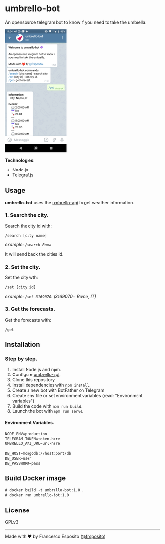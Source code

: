 # umbrello-bot
An opensource telegram bot to know if you need to take the umbrella.

<img src="assets/screenshot.png" height="400">


**Technologies**:

- Node.js
- Telegraf.js



## Usage


**umbrello-bot** uses the [umbrello-api](https://github.com/frsposito/umbrello-api) to get weather information.


### 1. Search the city.
Search the city id with:

```
/search [city name] 
```

*example: `/search Roma`*

It will send back the cities id.


### 2. Set the city.
Set the city  wth:

```
/set [city id]
```

*example: `/set 3169070`. (3169070= Rome, IT)*


### 3. Get the forecasts.
Get the forecasts with:
```
/get
```


## Installation
### Step by step.

1. Install Node.js and npm.
2. Configure [umbrello-api](https://github.com/frsposito/umbrello-api).
3. Clone this repository.
4. Install dependencies with `npm install`.
5. Create a new bot with BotFather on Telegram
6. Create env file or set environment variables (read: "Environment variables")
7. Build the code with `npm run build`.
8. Launch the bot with `npm run serve`.


#### Environment Variables.
```
NODE_ENV=production
TELEGRAM_TOKEN=token-here
UMBRELLO_API_URL=url-here

DB_HOST=mongodb://host:port/db
DB_USER=user
DB_PASSWORD=pass
```



## Build Docker image
```
# docker build -t umbrello-bot:1.0 .
# docker run umbrello-bot:1.0
```

## License
GPLv3

---
Made with ❤️ by Francesco Esposito ([@frsposito](https://github.com/frsposito))
